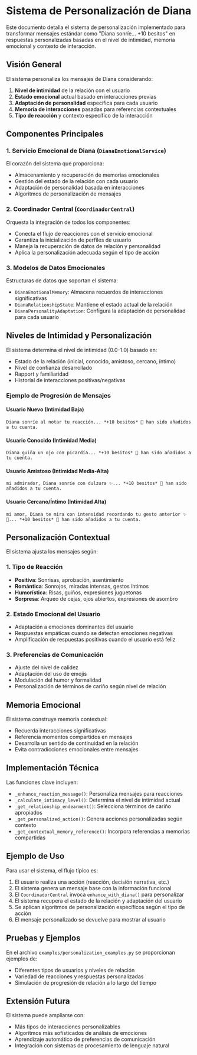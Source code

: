 # Sistema de Personalización de Diana

Este documento detalla el sistema de personalización implementado para transformar mensajes estándar como "Diana sonríe... +10 besitos" en respuestas personalizadas basadas en el nivel de intimidad, memoria emocional y contexto de interacción.

## Visión General

El sistema personaliza los mensajes de Diana considerando:

1. **Nivel de intimidad** de la relación con el usuario
2. **Estado emocional** actual basado en interacciones previas
3. **Adaptación de personalidad** específica para cada usuario
4. **Memoria de interacciones** pasadas para referencias contextuales
5. **Tipo de reacción** y contexto específico de la interacción

## Componentes Principales

### 1. Servicio Emocional de Diana (`DianaEmotionalService`)

El corazón del sistema que proporciona:

- Almacenamiento y recuperación de memorias emocionales
- Gestión del estado de la relación con cada usuario
- Adaptación de personalidad basada en interacciones
- Algoritmos de personalización de mensajes

### 2. Coordinador Central (`CoordinadorCentral`)

Orquesta la integración de todos los componentes:

- Conecta el flujo de reacciones con el servicio emocional
- Garantiza la inicialización de perfiles de usuario
- Maneja la recuperación de datos de relación y personalidad
- Aplica la personalización adecuada según el tipo de acción

### 3. Modelos de Datos Emocionales

Estructuras de datos que soportan el sistema:

- `DianaEmotionalMemory`: Almacena recuerdos de interacciones significativas
- `DianaRelationshipState`: Mantiene el estado actual de la relación
- `DianaPersonalityAdaptation`: Configura la adaptación de personalidad para cada usuario

## Niveles de Intimidad y Personalización

El sistema determina el nivel de intimidad (0.0-1.0) basado en:

- Estado de la relación (inicial, conocido, amistoso, cercano, íntimo)
- Nivel de confianza desarrollado
- Rapport y familiaridad
- Historial de interacciones positivas/negativas

### Ejemplo de Progresión de Mensajes

#### Usuario Nuevo (Intimidad Baja)
```
Diana sonríe al notar tu reacción... *+10 besitos* 💋 han sido añadidos a tu cuenta.
```

#### Usuario Conocido (Intimidad Media)
```
Diana guiña un ojo con picardía... *+10 besitos* 💋 han sido añadidos a tu cuenta.
```

#### Usuario Amistoso (Intimidad Media-Alta)
```
mi admirador, Diana sonríe con dulzura ✨... *+10 besitos* 💋 han sido añadidos a tu cuenta.
```

#### Usuario Cercano/Íntimo (Intimidad Alta)
```
mi amor, Diana te mira con intensidad recordando tu gesto anterior ✨💖... *+10 besitos* 💋 han sido añadidos a tu cuenta.
```

## Personalización Contextual

El sistema ajusta los mensajes según:

### 1. Tipo de Reacción
- **Positiva**: Sonrisas, aprobación, asentimiento
- **Romántica**: Sonrojos, miradas intensas, gestos íntimos
- **Humorística**: Risas, guiños, expresiones juguetonas
- **Sorpresa**: Arqueo de cejas, ojos abiertos, expresiones de asombro

### 2. Estado Emocional del Usuario
- Adaptación a emociones dominantes del usuario
- Respuestas empáticas cuando se detectan emociones negativas
- Amplificación de respuestas positivas cuando el usuario está feliz

### 3. Preferencias de Comunicación
- Ajuste del nivel de calidez
- Adaptación del uso de emojis
- Modulación del humor y formalidad
- Personalización de términos de cariño según nivel de relación

## Memoria Emocional

El sistema construye memoria contextual:

- Recuerda interacciones significativas
- Referencia momentos compartidos en mensajes
- Desarrolla un sentido de continuidad en la relación
- Evita contradicciones emocionales entre mensajes

## Implementación Técnica

Las funciones clave incluyen:

- `_enhance_reaction_message()`: Personaliza mensajes para reacciones
- `_calculate_intimacy_level()`: Determina el nivel de intimidad actual
- `_get_relationship_endearment()`: Selecciona términos de cariño apropiados
- `_get_personalized_action()`: Genera acciones personalizadas según contexto
- `_get_contextual_memory_reference()`: Incorpora referencias a memorias compartidas

## Ejemplo de Uso

Para usar el sistema, el flujo típico es:

1. El usuario realiza una acción (reacción, decisión narrativa, etc.)
2. El sistema genera un mensaje base con la información funcional
3. El `CoordinadorCentral` invoca `enhance_with_diana()` para personalizar
4. El sistema recupera el estado de la relación y adaptación del usuario
5. Se aplican algoritmos de personalización específicos según el tipo de acción
6. El mensaje personalizado se devuelve para mostrar al usuario

## Pruebas y Ejemplos

En el archivo `examples/personalization_examples.py` se proporcionan ejemplos de:

- Diferentes tipos de usuarios y niveles de relación
- Variedad de reacciones y respuestas personalizadas
- Simulación de progresión de relación a lo largo del tiempo

## Extensión Futura

El sistema puede ampliarse con:

- Más tipos de interacciones personalizables
- Algoritmos más sofisticados de análisis de emociones
- Aprendizaje automático de preferencias de comunicación
- Integración con sistemas de procesamiento de lenguaje natural